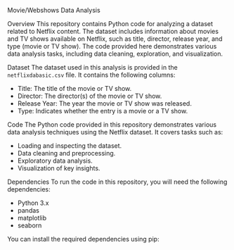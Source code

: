  Movie/Webshows Data Analysis

 Overview
This repository contains Python code for analyzing a dataset related to Netflix content. The dataset includes information about movies and TV shows available on Netflix, such as title, director, release year, and type (movie or TV show). The code provided here demonstrates various data analysis tasks, including data cleaning, exploration, and visualization.

 Dataset
The dataset used in this analysis is provided in the `netflixdabasic.csv` file. It contains the following columns:
- Title: The title of the movie or TV show.
- Director: The director(s) of the movie or TV show.
- Release Year: The year the movie or TV show was released.
- Type: Indicates whether the entry is a movie or a TV show.

 Code
The Python code provided in this repository demonstrates various data analysis techniques using the Netflix dataset. It covers tasks such as:
- Loading and inspecting the dataset.
- Data cleaning and preprocessing.
- Exploratory data analysis.
- Visualization of key insights.

Dependencies
To run the code in this repository, you will need the following dependencies:
- Python 3.x
- pandas
- matplotlib
- seaborn

You can install the required dependencies using pip:
